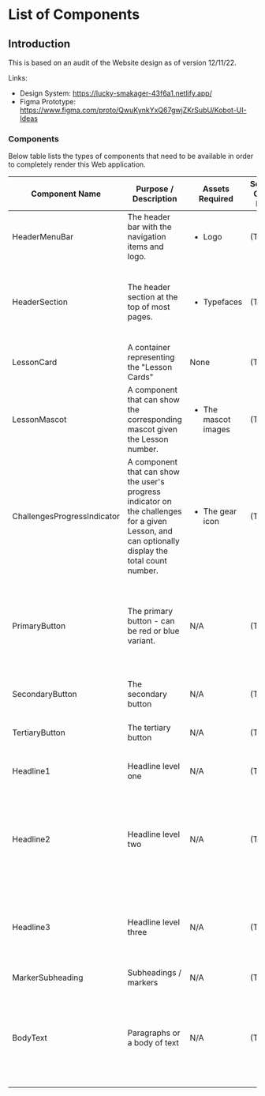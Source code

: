 # List of Components

## Introduction

This is based on an audit of the Website design as of version 12/11/22.

Links:
* Design System: https://lucky-smakager-43f6a1.netlify.app/
* Figma Prototype: https://www.figma.com/proto/QwuKynkYxQ67gwjZKrSubU/Kobot-UI-Ideas

### Components

Below table lists the types of components that need to be available in order to completely render this Web application.

| Component Name | Purpose / Description | Assets Required | Source Code Link | Used in which pages |
|---|---|---|---|---|
| HeaderMenuBar | The header bar with the navigation items and logo. | <ul><li>Logo</li></ul> | (TBA) | All pages |
| HeaderSection | The header section at the top of most pages. | <ul><li>Typefaces</li></ul> | (TBA) | <ul><li>Page 2</li><li>Page 3</li><li>Page 4</li></ul> |
| LessonCard | A container representing the "Lesson Cards" | None | (TBA) | <ul><li>Page 2</li></ul> |
| LessonMascot | A component that can show the corresponding mascot given the Lesson number. | <ul><li>The mascot images</li></ul> | (TBA) | <ul><li>Page 2</li><li>Page 4</li></ul> |
| ChallengesProgressIndicator | A component that can show the user's progress indicator on the challenges for a given Lesson, and can optionally display the total count number. | <ul><li>The gear icon</li></ul> | (TBA) | <ul><li>Page 2</li><li>Page 3</li></ul> |
| PrimaryButton | The primary button - can be red or blue variant. | N/A | (TBA) | <ul><li>Page 1</li><li>Page 2</li><li>Page 3</li><li>Page 4</li></ul> |
| SecondaryButton | The secondary button | N/A | (TBA) | <ul><li>Page 4</li></ul> |
| TertiaryButton | The tertiary button | N/A | (TBA) | <ul><li>Page 4</li></ul> |
| Headline1 | Headline level one | N/A | (TBA) | <ul><li>Page 1</li></ul> |
| Headline2 | Headline level two | N/A | (TBA) | <ul><li>Page 2</li><li>Page 3</li><li>Page 4</li><li>Page 5</li></ul> |
| Headline3 | Headline level three | N/A | (TBA) | <ul><li>Page 2</li><li>Page 3</li><li>Page 4</li></ul> |
| MarkerSubheading | Subheadings / markers | N/A | (TBA) | All pages |
| BodyText | Paragraphs or a body of text | N/A | (TBA) | <ul><li>Page 1</li><li>Page 2</li><li>Page 3</li><li>Page 4</li></ul> |
